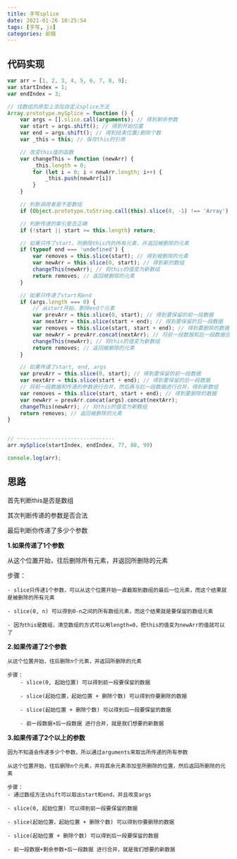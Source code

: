 ```yaml
---
title: 手写splice
date: 2021-01-26 10:25:54
tags: [手写, js]
categories: 前端
---
```


## 代码实现

<!-- more -->
```js
var arr = [1, 2, 3, 4, 5, 6, 7, 8, 9];
var startIndex = 1;
var endIndex = 3;

// 往数组的原型上添加自定义splice方法
Array.prototype.mySplice = function () {
    var args = [].slice.call(arguments); // 得到剩余参数
    var start = args.shift(); // 得到开始位置
    var end = args.shift(); // 得到结束位置/删除个数
    var _this = this; // 保存this的引用

    // 改变this值的函数
    var changeThis = function (newArr) {
        _this.length = 0;
        for (let i = 0; i < newArr.length; i++) {
            _this.push(newArr[i])
        }
    }

    // 判断调用者是不是数组
    if (Object.prototype.toString.call(this).slice(8, -1) !== 'Array') return;

    // 判断传递的索引是否正确
    if (!start || start >= this.length) return;

    // 如果只传了start，则删除this内的所有元素，并返回被删除的元素
    if (typeof end === 'undefined') {
        var removes = this.slice(start); // 得到被删除的元素
        var newArr = this.slice(0, start); // 得到新的数组
        changeThis(newArr); // 将this的值变为新数组
        return removes; // 返回被删除的元素
    }

    // 如果只传递了start和end
    if (args.length === 0) {
        // 从start开始，删除end个元素
        var prevArr = this.slice(0, start); // 得到要保留的前一段数据
        var nextArr = this.slice(start + end); // 得到要保留的后一段数据
        var removes = this.slice(start, start + end); // 得到要删除的数据
        var newArr = prevArr.concat(nextArr); // 将前一段数据和后一段数据合并为新数组
        changeThis(newArr); // 将this的值变为新数组
        return removes; // 返回被删除的元素
    }

    // 如果传递了start, end, args
    var prevArr = this.slice(0, start); // 得到要保留的前一段数据
    var nextArr = this.slice(start + end); // 得到要保留的后一段数据
    // 将前一段数据和传递的参数进行合并，然后再与后一段数据进行合并，得到新数组
    var removes = this.slice(start, start + end); // 得到要删除的数据
    var newArr = prevArr.concat(args).concat(nextArr);
    changeThis(newArr); // 将this的值变为新数组
    return removes; // 返回被删除的元素
}


// -------------------------------
arr.mySplice(startIndex, endIndex, 77, 88, 99)

console.log(arr);
```



## 思路

首先判断this是否是数组

其次判断传递的参数是否合法

最后判断你传递了多少个参数

**1.如果传递了1个参数**

从这个位置开始，往后删除所有元素，并返回所删除的元素

步骤：

    - slice只传递1个参数，可以从这个位置开始一直截取到数组的最后一位元素，而这个结果就是被删除的所有元素
    
    - slice(0, n) 可以得到0-n之间的所有数组元素，而这个结果就是要保留的数组元素
    
    - 因为this是数组，清空数组的方式可以用length=0，把this的值变为newArr的值就可以了

**2.如果传递了2个参数**

    从这个位置开始，往后删除n个元素，并返回所删除的元素
    
    步骤：
        - slice(0, 起始位置) 可以得到前一段要保留的数据
    
        - slice(起始位置，起始位置 + 删除个数) 可以得到你要删除的数据
    
        - slice(起始位置 + 删除个数) 可以得到后一段要保留的数据
    
        - 前一段数据+后一段数据 进行合并，就是我们想要的新数据

**3.如果传递了2个以上的参数**

    因为不知道会传递多少个参数，所以通过arguments来取出所传递的所有参数
    
    从这个位置开始，往后删除n个元素，并将其余元素添加至所删除的位置，然后返回所删除的元素
    
    步骤：
    - 通过数组方法shift可以取出start和end，并且改变args
    
    - slice(0, 起始位置) 可以得到前一段要保留的数据
    
    - slice(起始位置，起始位置 + 删除个数) 可以得到你要删除的数据
    
    - slice(起始位置 + 删除个数) 可以得到后一段要保留的数据
    
    - 前一段数据+剩余参数+后一段数据 进行合并，就是我们想要的新数据

